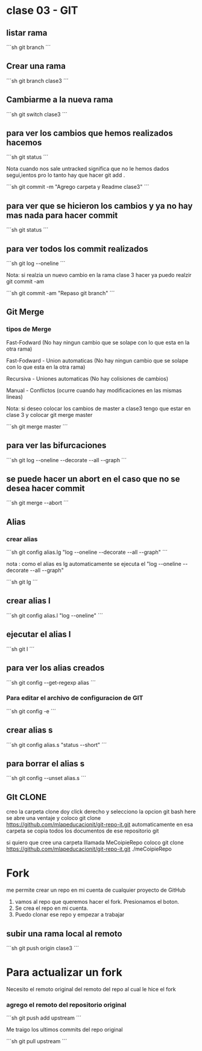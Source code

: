 # clase 03 - GIT

## listar rama
´´´sh
git branch
´´´

## Crear una rama
´´´sh
git branch clase3
´´´

## Cambiarme a la nueva rama
´´´sh
git switch clase3
´´´

## para ver los cambios que hemos realizados hacemos
´´´sh
git status
´´´

Nota cuando nos sale untracked significa que no le hemos dados segui,ientos pro lo tanto hay que hacer git add .

´´´sh
git commit -m "Agrego carpeta y Readme clase3"
´´´

## para ver que se hicieron los cambios y ya no hay mas nada para hacer commit 
´´´sh
git status
´´´

## para ver todos los commit realizados

´´´sh
git log --oneline
´´´

Nota: si realzia un nuevo cambio en la rama clase 3 hacer ya puedo realzir git commit -am

´´´sh
git commit -am "Repaso git branch"
´´´

## Git Merge

### tipos de Merge

Fast-Fodward (No hay ningun cambio que se solape con lo que esta en la otra rama)

Fast-Fodward - Union automaticas (No hay ningun cambio que se solape con lo que esta en la otra rama)

Recursiva - Uniones automaticas (No hay colisiones de cambios)

Manual - Conflictos (ocurre cuando hay modificaciones en las mismas lineas)

Nota: si deseo colocar los cambios de master a clase3 tengo que estar en clase 3 y colocar git merge master

´´´sh
git merge master
´´´

## para ver las bifurcaciones
´´´sh
git log --oneline --decorate --all --graph
´´´

## se puede hacer un abort en el caso que no se desea hacer commit
´´´sh
git merge --abort
´´´

## Alias

### crear alias

´´´sh
git config alias.lg "log --oneline --decorate --all --graph"
´´´

nota : como el alias es lg automaticamente se ejecuta el "log --oneline --decorate --all --graph"

´´´sh
git lg
´´´

## crear alias l
´´´sh
git config alias.l "log --oneline"
´´´

## ejecutar el alias l

´´´sh
git l
´´´

## para ver los alias creados

´´´sh
git config --get-regexp alias
´´´

### Para editar el archivo de configuracion de GIT

´´´sh
git config -e
´´´

## crear alias s
´´´sh
git config alias.s "status --short"
´´´

## para borrar el alias s
´´´sh
git config --unset alias.s
´´´

## GIt CLONE

creo la carpeta clone
doy click derecho y selecciono la opcion git bash here
se abre una ventaje y coloco git clone https://github.com/mlapeducacionit/git-repo-it.git
automaticamente en esa carpeta se copia todos los documentos de ese repositorio git

si quiero que cree una carpeta lllamada MeCoipieRepo coloco
 git clone https://github.com/mlapeducacionit/git-repo-it.git ./meCoipieRepo
 

 # Fork
 me permite crear un repo en mi cuenta de cualquier proyecto de GitHub
1. vamos al repo que queremos hacer el fork. Presionamos el boton.
2. Se crea el repo en mi cuenta.
3. Puedo clonar ese repo y empezar a trabajar

## subir una rama local al remoto
´´´sh
 git push origin clase3
 ´´´

# Para actualizar un fork
Necesito el remoto original del remoto del repo al cual le hice el fork

### agrego el remoto del repositorio original
´´´sh
 git push add upstream <urlRemotooriginal>
 ´´´

 Me traigo los ultimos commits del repo original

´´´sh
 git pull upstream <urlRemotooriginal>
 ´´´


